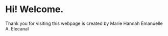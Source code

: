 # Hi! Welcome. 
Thank you for visiting this webpage is created by Marie Hannah Emanuelle A. Elecanal 
